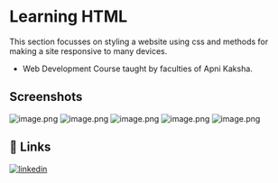 
# Learning HTML
This section focusses on styling a website using css and methods for making a site responsive to many devices.

- Web Development Course
  taught by faculties of Apni Kaksha.

## Screenshots
![image.png](https://i.postimg.cc/JnKcDw7x/image.png)
![image.png](https://i.postimg.cc/158ctYk0/image.png)
![image.png](https://i.postimg.cc/5098MP5C/image.png)
![image.png](https://i.postimg.cc/cHDw1QT5/image.png)
![image.png](https://i.postimg.cc/bNSk8Sn3/image.png)
  
## 🔗 Links
[![linkedin](https://img.shields.io/badge/linkedin-0A66C2?style=for-the-badge&logo=linkedin&logoColor=white)](https://www.linkedin.com/in/swapnil-singh-01317b21a/)

  